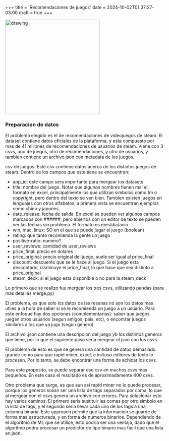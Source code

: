 +++
title = 'Recomendaciones de juegos'
date = 2024-10-02T01:37:27-03:00
draft = true
+++

<img src="https://sm.ign.com/ign_es/tag/s/steam/steam_rbez.jpg" alt="drawing" width="300"/>

### Preparacion de datos

El problema elegido es el de recomendaciones de videojuegos de steam.
El dataset contiene datos oficiales de la plataforma, y esta compuesto por mas de 41 millones de recomendaciones de usuarios de steam.
Viene con 3 csvs, uno de juegos, otro de recomendaciones, y otro de usuarios, y tambien contiene un archivo json con metadata de los juegos.

csv de juegos:
Este csv contiene datos acerca de los distintos juegos de steam. Dentro de los campos que este tiene se encuentran:
- app_id: este campo sera importante para mergear los datasets
- title: nombre del juego. Notar que algunos nombres tienen mal el formato en excel, principalmente los que utilizan simbolos como tm o copyright, pero dentro del texto se ven bien. Tambien existen juegos en lenguajes con otros alfabetos, a primera vista se encuentran ejemplos como chino y japones.
- date_release: fecha de salida. En excel se pueden ver algunos campos marcados con ######, pero abiertos con un editor de texto se pueden ver las fechas sin problema. El formato es mes/dia/anio
- win, mac, linux: SO en el que se puede jugar el juego (boolean)
- rating: que tanto recomienda la gente un juego
- positive-ratio: numero?
- user_reviews: cantidad de user_reviews
- price_final: precio en dolares
- price_original: precio original del juego, suele ser igual al price_final
- discount: descuento que se le hace al juego. Si el juego esta descontado, disminuye el price_final, lo que hace que sea distinto a price_original
- steam_deck: si el juego esta disponible o no para la steam_deck

Lo primero que se realizo fue mergear los tres csvs, utilizando pandas (para mas detalles merge.py)

El problema, es que solo los datos de las resenas no son los datos mas utiles a la hora de saber si se le recomienda un juego a un usuario. Para este enfoque hay dos opciones (complementarias): saber que juegos juegan otros usuarios (segun amigos, pais, etc), o encontrar juegos similares a los que ya jugo (segun genero).

El archivo .json contiene una descripcion del juego yb los distintos generos que tiene, por lo que el siguiente paso seria mergear el json con los csvs.

El problema de esto es que se genera una cantidad de datos demasiado grande como para que rapid miner, excel, e incluso editores de texto lo procesen. Por lo tanto, se debe encontrar una forma de achicar los csvs.

Para este proposito, se puede separar ese csv en muchos csvs mas pequeños. En este caso el resultado es de aproximadamente 400 csvs.

Otro problema que surge, es que aun asi rapid miner no lo puede procesar, porque los generos solian ser una lista de tags separados por coma, lo que al mergear con el csvs genera un archivo con errores.
Para solucionar esto hay varios caminos. El primero seria sustituir las comas por otro simbolo en la lista de tags, y el segundo seria llevar cada uno de los tags a una columna binaria. Este approach permite que la informacion se guarde de forma mas estructurada, y en forma de numeros binarios. Dependiendo de el algoritmo de ML que se utilice, esto podria ser una ventaja, dado que el algoritmo podra procesar un predictor de tipo binario mas facil que una lista en json.

